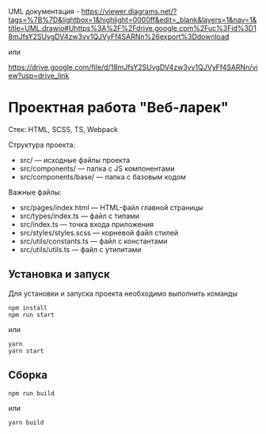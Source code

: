 UML документация - https://viewer.diagrams.net/?tags=%7B%7D&lightbox=1&highlight=0000ff&edit=_blank&layers=1&nav=1&title=UML.drawio#Uhttps%3A%2F%2Fdrive.google.com%2Fuc%3Fid%3D18mJfsY2SUvgDV4zw3vv1QJVyFf4SARNn%26export%3Ddownload

или

https://drive.google.com/file/d/18mJfsY2SUvgDV4zw3vv1QJVyFf4SARNn/view?usp=drive_link

# Проектная работа "Веб-ларек"

Стек: HTML, SCSS, TS, Webpack

Структура проекта:

- src/ — исходные файлы проекта
- src/components/ — папка с JS компонентами
- src/components/base/ — папка с базовым кодом

Важные файлы:

- src/pages/index.html — HTML-файл главной страницы
- src/types/index.ts — файл с типами
- src/index.ts — точка входа приложения
- src/styles/styles.scss — корневой файл стилей
- src/utils/constants.ts — файл с константами
- src/utils/utils.ts — файл с утилитами

## Установка и запуск

Для установки и запуска проекта необходимо выполнить команды

```
npm install
npm run start
```

или

```
yarn
yarn start
```

## Сборка

```
npm run build
```

или

```
yarn build
```
